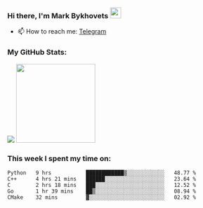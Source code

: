### Hi there, I'm Mark Bykhovets <img height ="25px" src="https://camo.githubusercontent.com/e8e7b06ecf583bc040eb60e44eb5b8e0ecc5421320a92929ce21522dbc34c891/68747470733a2f2f6d656469612e67697068792e636f6d2f6d656469612f6876524a434c467a6361737252346961377a2f67697068792e676966" />
-  📫 How to reach me: [Telegram](https://t.me/mark_by)
### My GitHub Stats:
<div>
<img src="https://github-readme-stats.vercel.app/api/top-langs/?username=mark-by&hide_border=true&theme=dracula" />
<img height="180em" src="https://github-readme-stats.vercel.app/api?username=mark-by&show_icons=true&hide_border=true&&count_private=true&include_all_commits=true&theme=dracula" />
</div>

### This week I spent my time on:
<!--START_SECTION:waka-->
```text
Python   9 hrs           ████████████▒░░░░░░░░░░░░   48.77 % 
C++      4 hrs 21 mins   ██████░░░░░░░░░░░░░░░░░░░   23.64 % 
C        2 hrs 18 mins   ███░░░░░░░░░░░░░░░░░░░░░░   12.52 % 
Go       1 hr 39 mins    ██▒░░░░░░░░░░░░░░░░░░░░░░   08.94 % 
CMake    32 mins         ▓░░░░░░░░░░░░░░░░░░░░░░░░   02.92 % 
```
<!--END_SECTION:waka-->
